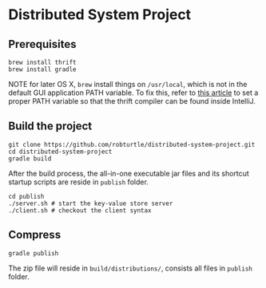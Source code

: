 # Distributed System Project

## Prerequisites
```shell
brew install thrift
brew install gradle
```

NOTE for later OS X, `brew` install things on `/usr/local`, which is not in the default GUI application PATH variable. 
To fix this, refer to [this article](http://depressiverobot.com/2016/02/05/intellij-path.html) to set a proper PATH variable
 so that the thrift compiler can be found inside IntelliJ.
 
## Build the project
```shell
git clone https://github.com/robturtle/distributed-system-project.git
cd distributed-system-project
gradle build
```

After the build process, the all-in-one executable jar files and its shortcut startup scripts are reside in `publish` folder.

```shell
cd publish
./server.sh # start the key-value store server
./client.sh # checkout the client syntax
```

## Compress

```shell
gradle publish
```

The zip file will reside in `build/distributions/`, consists all files in `publish` folder.
